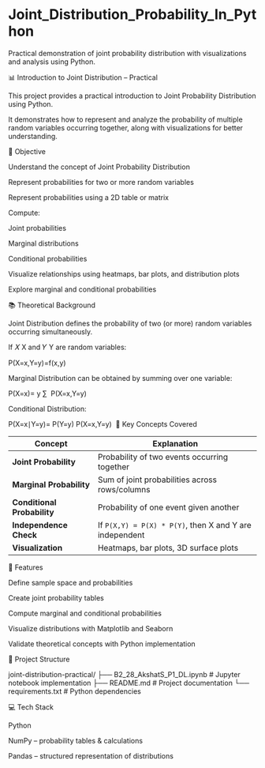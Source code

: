 # Joint_Distribution_Probability_In_Python
Practical demonstration of joint probability distribution with visualizations and analysis using Python.


📊 Introduction to Joint Distribution – Practical


This project provides a practical introduction to Joint Probability Distribution using Python. 


It demonstrates how to represent and analyze the probability of multiple random variables occurring together, along with visualizations for better understanding.

🎯 Objective


Understand the concept of Joint Probability Distribution

Represent probabilities for two or more random variables

Represent probabilities using a 2D table or matrix

Compute:

Joint probabilities

Marginal distributions

Conditional probabilities



Visualize relationships using heatmaps, bar plots, and distribution plots

Explore marginal and conditional probabilities



📚 Theoretical Background

Joint Distribution defines the probability of two (or more) random variables occurring simultaneously.

If 
𝑋
X and 
𝑌
Y are random variables:



P(X=x,Y=y)=f(x,y)


Marginal Distribution can be obtained by summing over one variable:


P(X=x)= 
y
∑
​
 P(X=x,Y=y)


Conditional Distribution:

P(X=x∣Y=y)= 
P(Y=y)
P(X=x,Y=y)
​
🔹 Key Concepts Covered


| Concept                     | Explanation                                             |
| --------------------------- | ------------------------------------------------------- |
| **Joint Probability**       | Probability of two events occurring together            |
| **Marginal Probability**    | Sum of joint probabilities across rows/columns          |
| **Conditional Probability** | Probability of one event given another                  |
| **Independence Check**      | If `P(X,Y) = P(X) * P(Y)`, then X and Y are independent |
| **Visualization**           | Heatmaps, bar plots, 3D surface plots                   |



📂 Features


Define sample space and probabilities

Create joint probability tables

Compute marginal and conditional probabilities

Visualize distributions with Matplotlib and Seaborn

Validate theoretical concepts with Python implementation


📁 Project Structure


joint-distribution-practical/
├── B2_28_AkshatS_P1_DL.ipynb      # Jupyter notebook implementation
├── README.md                      # Project documentation
└── requirements.txt               # Python dependencies

💻 Tech Stack

Python

NumPy – probability tables & calculations


Pandas – structured representation of distributions

